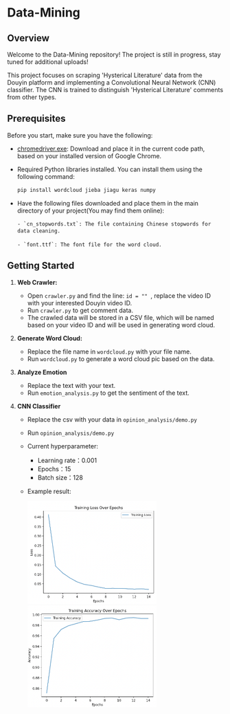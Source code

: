 # Data-Mining

## Overview

Welcome to the Data-Mining repository! The project is still in progress, stay tuned for additional uploads!

This project focuses on scraping 'Hysterical Literature' data from the Douyin platform and implementing a Convolutional Neural Network (CNN) classifier. The CNN is trained to distinguish 'Hysterical Literature' comments from other types.


## Prerequisites

Before you start, make sure you have the following:

- [chromedriver.exe](http://chromedriver.storage.googleapis.com/index.html): Download and place it in the current code path, based on your installed version of Google Chrome.

- Required Python libraries installed. You can install them using the following command:

    ```bash
    pip install wordcloud jieba jiagu keras numpy
    ```
    
- Have the following files downloaded and place them in the main directory of your project(You may find them online):

      - `cn_stopwords.txt`: The file containing Chinese stopwords for data cleaning.
  
      - `font.ttf`: The font file for the word cloud.


## Getting Started

1. **Web Crawler:**
   - Open `crawler.py` and find the line: `id = "" `, replace the video ID with your interested Douyin video ID.
   - Run `crawler.py` to get comment data.
   - The crawled data will be stored in a CSV file, which will be named based on your video ID and will be used in generating word cloud.
       
2. **Generate Word Cloud:**
   - Replace the file name in `wordcloud.py` with your file name.
   - Run `wordcloud.py` to generate a word cloud pic based on the data.

3. **Analyze Emotion**
   - Replace the text with your text.
   - Run `emotion_analysis.py` to get the sentiment of the text.
     
4. **CNN Classifier**
   - Replace the csv with your data in `opinion_analysis/demo.py`
   - Run `opinion_analysis/demo.py`
   - Current hyperparameter:
       - Learning rate：0.001
       - Epochs：15
       - Batch size：128
   - Example result:
  
     
     <img src="https://github.com/oan-J/Data-Mining/blob/main/img/loss.png" alt="loss pic" width="300">
  
     
     <img src="https://github.com/oan-J/Data-Mining/blob/main/img/acc.png" alt="acc pic" width="300">

